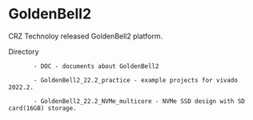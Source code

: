 # GoldenBell2

CRZ Technoloy released GoldenBell2 platform.

Directory

           - DOC - documents about GoldenBell2

           - GoldenBell2_22.2_practice - example projects for vivado 2022.2.

           - GoldenBell2_22.2_NVMe_multicore - NVMe SSD design with SD card(16GB) storage.